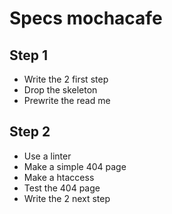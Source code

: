 # Specs mochacafe

## Step 1

* Write the 2 first step
* Drop the skeleton
* Prewrite the read me

## Step 2

* Use a linter
* Make a simple 404 page
* Make a htaccess 
* Test the 404 page
* Write the 2 next step
